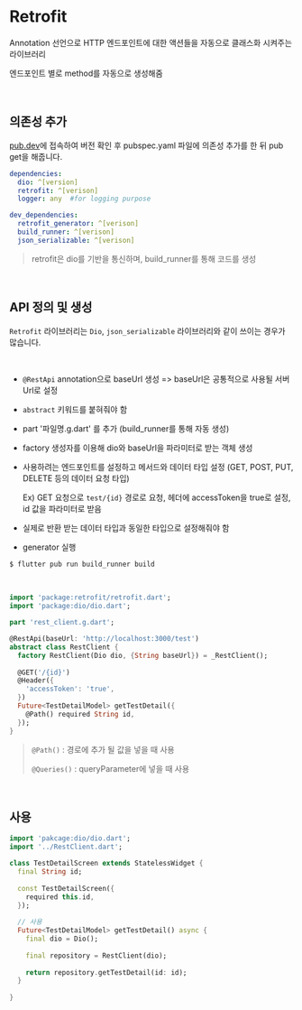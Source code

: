 # Retrofit

Annotation 선언으로 HTTP 엔드포인트에 대한 액션들을 자동으로 클래스화 시켜주는 라이브러리

엔드포인트 별로 method를 자동으로 생성해줌

<br />

## 의존성 추가

[pub.dev](https://pub.dev/packages/retrofit)에 접속하여 버전 확인 후 pubspec.yaml 파일에 의존성 추가를 한 뒤 pub get을 해줍니다.

``` yaml
dependencies:
  dio: ^[version]
  retrofit: ^[verison]
  logger: any  #for logging purpose

dev_dependencies:
  retrofit_generator: ^[verison]
  build_runner: ^[verison]
  json_serializable: ^[verison]
```

> retrofit은 dio를 기반을 통신하며, build_runner를 통해 코드를 생성

<br />

## API 정의 및 생성

`Retrofit` 라이브러리는 `Dio`, `json_serializable` 라이브러리와 같이 쓰이는 경우가 많습니다.

<br />

- `@RestApi` annotation으로 baseUrl 생성 => baseUrl은 공통적으로 사용될 서버 Url로 설정

- `abstract` 키워드를 붙혀줘야 함

- part '파일명.g.dart' 를 추가 (build_runner를 통해 자동 생성)

- factory 생성자를 이용해 dio와 baseUrl을 파라미터로 받는 객체 생성

- 사용하려는 엔드포인트를 설정하고 메서드와 데이터 타입 설정 (GET, POST, PUT, DELETE 등의 데이터 요청 타입)

  Ex) GET 요청으로 `test/{id}` 경로로 요청, 헤더에 accessToken을 true로 설정, id 값을 파라미터로 받음

- 실제로 반환 받는 데이터 타입과 동일한 타입으로 설정해줘야 함

- generator  실행

```bash
$ flutter pub run build_runner build
```

<br />

``` dart
import 'package:retrofit/retrofit.dart';
import 'package:dio/dio.dart';

part 'rest_client.g.dart';

@RestApi(baseUrl: 'http://localhost:3000/test')
abstract class RestClient {
  factory RestClient(Dio dio, {String baseUrl}) = _RestClient();
  
  @GET('/{id}')
  @Header({
    'accessToken': 'true',
  })
  Future<TestDetailModel> getTestDetail({
    @Path() required String id,
  });
}
```

> `@Path()` : 경로에 추가 될 값을 넣을 때 사용
>
> `@Queries()` : queryParameter에 넣을 때 사용

<br />

## 사용

``` dart
import 'pakcage:dio/dio.dart';
import '../RestClient.dart';

class TestDetailScreen extends StatelessWidget {
  final String id;
  
  const TestDetailScreen({
    required this.id,
  });
  
  // 사용
  Future<TestDetailModel> getTestDetail() async {
    final dio = Dio();
    
    final repository = RestClient(dio);
    
    return repository.getTestDetail(id: id);
  }
  
}
```

